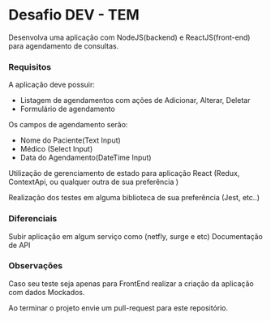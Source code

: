 # Desafio DEV - TEM
Desenvolva uma aplicação com NodeJS(backend) e ReactJS(front-end) para agendamento de consultas.

### Requisitos
A aplicação deve possuir:
- Listagem de agendamentos com ações de Adicionar, Alterar, Deletar
- Formulário de agendamento

Os campos de agendamento serão:
- Nome do Paciente(Text Input)
- Médico (Select Input)
- Data do Agendamento(DateTime Input)

Utilização de gerenciamento de estado para aplicação React (Redux, ContextApi, ou qualquer outra de sua preferência )

Realização dos testes em alguma biblioteca de sua preferência  (Jest, etc..)

### Diferenciais
Subir aplicação em algum serviço como (netfly, surge e etc)
Documentação de API

### Observações

Caso seu teste seja apenas para FrontEnd realizar a criação da aplicação com dados Mockados.

Ao terminar o projeto envie um pull-request para este repositório.
